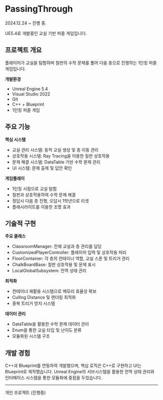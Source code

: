 # PassingThrough

2024.12.24 ~ 진행 중.

UE5.4로 개발중인 교실 기반 퍼즐 게임입니다.

## 프로젝트 개요

플레이어가 교실을 탐험하며 칠판의 수학 문제를 풀어 다음 층으로 진행하는 1인칭 퍼즐 게임입니다.

**개발환경**
- Unreal Engine 5.4
- Visual Studio 2022
- Git
- C++ + Blueprint
- 1인칭 퍼즐 게임

## 주요 기능

**핵심 시스템**
- 교실 관리 시스템: 동적 교실 생성 및 층 이동 관리
- 상호작용 시스템: Ray Tracing을 이용한 칠판 상호작용
- 문제 해결 시스템: DataTable 기반 수학 문제 관리
- UI 시스템: 문제 출제 및 답안 확인

**게임플레이**
- 1인칭 시점으로 교실 탐험
- 칠판과 상호작용하여 수학 문제 해결
- 정답시 다음 층 진행, 오답시 1학년으로 리셋
- 플래시라이트를 이용한 조명 효과

## 기술적 구현

**주요 클래스**
- ClassroomManager: 전체 교실과 층 관리를 담당
- CustomizedPlayerController: 플레이어 입력 및 상호작용 처리
- FloorContainer: 각 층의 컨테이너 역할, 교실 스폰 및 트리거 관리
- ChalkBoardBase: 칠판 상호작용 및 문제 표시
- LocalGlobalSubsystem: 전역 상태 관리

**최적화**
- 컨테이너 재활용 시스템으로 메모리 효율성 확보
- Culling Distance 및 렌더링 최적화
- 중복 트리거 방지 시스템

**데이터 관리**
- DataTable을 활용한 수학 문제 데이터 관리
- Enum을 통한 교실 타입 및 난이도 분류
- 모듈화된 시스템 구조

## 개발 경험

C++과 Blueprint를 연동하여 개발했으며, 핵심 로직은 C++로 구현하고 UI는 Blueprint로 제작했습니다. 
Unreal Engine의 서브시스템을 활용한 전역 상태 관리와 인터페이스 시스템을 통한 모듈화에 중점을 두었습니다.

---

개인 프로젝트 (진행중)
